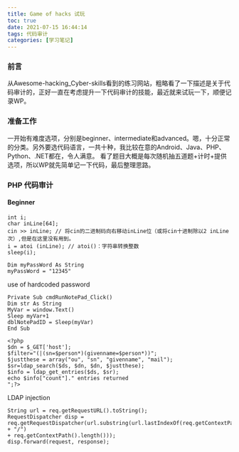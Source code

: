 ```yaml
---
title: Game of hacks 试玩
toc: true
date: 2021-07-15 16:44:14
tags: 代码审计
categories: [学习笔记]
---
```


### 前言
从Awesome-hacking_Cyber-skills看到的练习网站，粗略看了一下描述是关于代码审计的，正好一直在考虑提升一下代码审计的技能，最近就来试玩一下，顺便记录WP。

### 准备工作
一开始有难度选项，分别是beginner、intermediate和advanced。嗯，十分正常的分类。另外要选代码语言，一共十种，我比较在意的Android、Java、PHP、Python、.NET都在，令人满意。
看了题目大概是每次随机抽五道题+计时+提供选项，所以WP就先简单记一下代码，最后整理思路。

### PHP 代码审计

#### Beginner

```
int i;
char inLine[64];
cin >> inLine; // 将cin的二进制码向右移动inLine位（或将cin十进制除以2 inLine次）,但是在这里没有用到。
i = atoi (inLine); // atoi()：字符串转换整数
sleep(i);
```


```
Dim myPassWord As String
myPassWord = "12345"
```
use of hardcoded password

```
Private Sub cmdRunNotePad_Click()
Dim str As String
MyVar = window.Text()
Sleep myVar+1
dblNotePadID = Sleep(myVar)
End Sub
```


```
<?php
$dn = $_GET['host'];
$filter="(|(sn=$person*)(givenname=$person*))";
$justthese = array("ou", "sn", "givenname", "mail");
$sr=ldap_search($ds, $dn, $dn, $justthese);
$info = ldap_get_entries($ds, $sr);
echo $info["count"]." entries returned
";?>
```
LDAP injection

```
String url = req.getRequestURL().toString();
RequestDispatcher disp = req.getRequestDispatcher(url.substring(url.lastIndexOf(req.getContextPath() + "/")
+ req.getContextPath().length()));
disp.forward(request, response);
```
